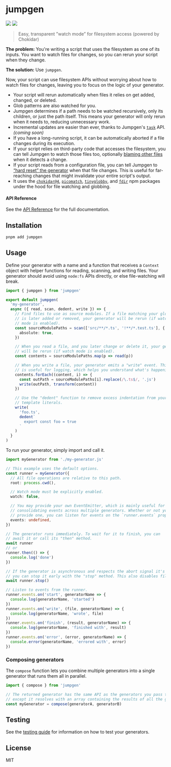 # jumpgen

![](https://img.shields.io/npm/v/jumpgen) ![](https://img.shields.io/npm/l/jumpgen)

> Easy, transparent ”watch mode” for filesystem access (powered by Chokidar)

**The problem:** You're writing a script that uses the filesystem as one of its inputs. You want to watch files for changes, so you can rerun your script when they change.

**The solution:** Use `jumpgen`.

Now, your script can use filesystem APIs without worrying about how to watch files for changes, leaving you to focus on the logic of your generator.

- Your script will rerun automatically when files it relies on get added, changed, or deleted.
- Glob patterns are also watched for you.
- Jumpgen determines if a path needs to be watched recursively, only its children, or just the path itself. This means your generator will only rerun when it needs to, reducing unnecessary work.
- Incremental updates are easier than ever, thanks to Jumpgen's [`task`](https://github.com/alloc/jumpgen/issues/5) API. _(coming soon)_
- If you have a long-running script, it can be automatically aborted if a file changes during its execution.
- If your script relies on third-party code that accesses the filesystem, you can tell Jumpgen to watch those files too, optionally [blaming other files](./docs/advanced.md#blamed-files) when it detects a change.
- If your script reads from a configuration file, you can tell Jumpgen to [“hard reset” the generator](./docs/advanced.md#critical-files) when that file changes. This is useful for far-reaching changes that might invalidate your entire script's output.
- It uses the [`chokidar@4`](https://github.com/paulmillr/chokidar), [`picomatch`](https://github.com/micromatch/picomatch), [`tinyglobby`](https://github.com/SuperchupuDev/tinyglobby), and [`fdir`](https://github.com/thecodrr/fdir) npm packages under the hood for file watching and globbing.

#### API Reference

See the [API Reference](./docs/api.md) for the full documentation.

## Installation

```bash
pnpm add jumpgen
```

## Usage

Define your generator with a name and a function that receives a `Context` object with helper functions for reading, scanning, and writing files. Your generator should avoid using `node:fs` APIs directly, or else file-watching will break.

```ts
import { jumpgen } from 'jumpgen'

export default jumpgen(
  'my-generator',
  async ({ read, scan, dedent, write }) => {
    // Find files to use as source modules. If a file matching your globs
    // is later added or removed, your generator will be rerun (if watch
    // mode is enabled).
    const sourceModulePaths = scan(['src/**/*.ts', '!**/*.test.ts'], {
      absolute: true,
    })

    // When you read a file, and you later change or delete it, your generator
    // will be rerun (if watch mode is enabled).
    const contents = sourceModulePaths.map(p => read(p))

    // When you write a file, your generator emits a "write" event. This
    // is useful for logging, which helps you understand what's happening.
    contents.forEach((content, i) => {
      const outPath = sourceModulePaths[i].replace(/\.ts$/, '.js')
      write(outPath, transform(content))
    })

    // Use the "dedent" function to remove excess indentation from your
    // template literals.
    write(
      'foo.ts',
      dedent`
        export const foo = true
      `
    )
  }
)
```

To run your generator, simply import and call it.

```ts
import myGenerator from './my-generator.js'

// This example uses the default options.
const runner = myGenerator({
  // All file operations are relative to this path.
  root: process.cwd(),

  // Watch mode must be explicitly enabled.
  watch: false,

  // You may provide your own EventEmitter, which is mainly useful for
  // consolidating events across multiple generators. Whether or not you
  // provide one, you can listen for events on the `runner.events` property.
  events: undefined,
})

// The generator runs immediately. To wait for it to finish, you can
// await it or call its "then" method.
await runner
// or
runner.then(() => {
  console.log('done')
})

// If the generator is asynchronous and respects the abort signal it's given,
// you can stop it early with the "stop" method. This also disables file watching.
await runner.stop()

// Listen to events from the runner.
runner.events.on('start', generatorName => {
  console.log(generatorName, 'started')
})
runner.events.on('write', (file, generatorName) => {
  console.log(generatorName, 'wrote', file)
})
runner.events.on('finish', (result, generatorName) => {
  console.log(generatorName, 'finished with', result)
})
runner.events.on('error', (error, generatorName) => {
  console.error(generatorName, 'errored with', error)
})
```

### Composing generators

The `compose` function lets you combine multiple generators into a single generator that runs them all in parallel.

```ts
import { compose } from 'jumpgen'

// The returned generator has the same API as the generators you pass to it,
// except it resolves with an array containing the results of all the generators.
const myGenerator = compose(generatorA, generatorB)
```

## Testing

See the [testing guide](./docs/testing.md) for information on how to test your generators.

## License

MIT
